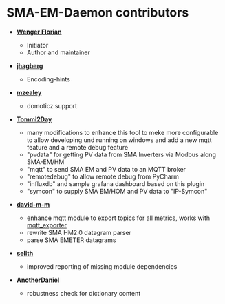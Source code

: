 SMA-EM-Daemon contributors
============================================

* **[Wenger Florian](https://github.com/datenschuft)**

  * Initiator
  * Author and maintainer

* **[jhagberg](https://github.com/jhagberg)**

  * Encoding-hints

* **[mzealey](https://github.com/mzealey)**

  * domoticz support

* **[Tommi2Day](https://github.com/Tommi2Day)**

  * many modifications to enhance this tool to meke more configurable to allow developing und running on windows and add a new mqtt feature and a remote debug feature
  * "pvdata" for getting PV data from SMA Inverters via Modbus along SMA-EM/HM
  * "mqtt" to send SMA EM and PV data to an MQTT broker
  * "remotedebug" to allow remote debug from PyCharm
  * "influxdb" and sample grafana dashboard based on this plugin
  * "symcon" to supply SMA EM/HOM and PV data to "IP-Symcon"

* **[david-m-m](https://github.com/david-m-m)**

  * enhance mqtt module to export topics for all metrics, works with [mqtt_exporter](https://github.com/bendikwa/mqtt_exporter)
  * rewrite SMA HM2.0 datagram parser
  * parse SMA EMETER datagrams


* **[sellth](https://github.com/sellth)**

  * improved reporting of missing module dependencies

* **[AnotherDaniel](https://github.com/AnotherDaniel)**

  * robustness check for dictionary content

